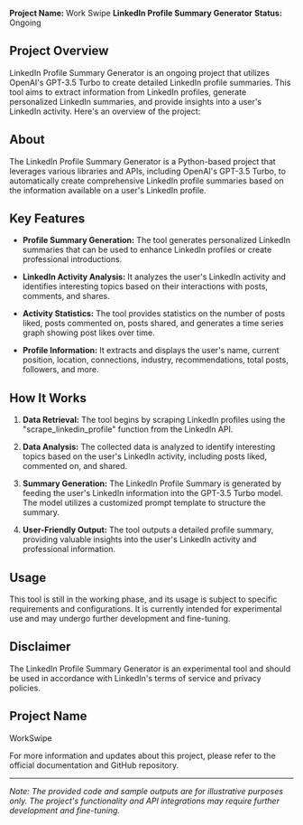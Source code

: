 
**Project Name:** Work Swipe
**LinkedIn Profile Summary Generator**
**Status:** Ongoing

## Project Overview

LinkedIn Profile Summary Generator is an ongoing project that utilizes OpenAI's GPT-3.5 Turbo to create detailed LinkedIn profile summaries. This tool aims to extract information from LinkedIn profiles, generate personalized LinkedIn summaries, and provide insights into a user's LinkedIn activity. Here's an overview of the project:

## About

The LinkedIn Profile Summary Generator is a Python-based project that leverages various libraries and APIs, including OpenAI's GPT-3.5 Turbo, to automatically create comprehensive LinkedIn profile summaries based on the information available on a user's LinkedIn profile.

## Key Features

- **Profile Summary Generation:** The tool generates personalized LinkedIn summaries that can be used to enhance LinkedIn profiles or create professional introductions.

- **LinkedIn Activity Analysis:** It analyzes the user's LinkedIn activity and identifies interesting topics based on their interactions with posts, comments, and shares.

- **Activity Statistics:** The tool provides statistics on the number of posts liked, posts commented on, posts shared, and generates a time series graph showing post likes over time.

- **Profile Information:** It extracts and displays the user's name, current position, location, connections, industry, recommendations, total posts, followers, and more.

## How It Works

1. **Data Retrieval:** The tool begins by scraping LinkedIn profiles using the "scrape_linkedin_profile" function from the LinkedIn API.

2. **Data Analysis:** The collected data is analyzed to identify interesting topics based on the user's LinkedIn activity, including posts liked, commented on, and shared.

3. **Summary Generation:** The LinkedIn Profile Summary is generated by feeding the user's LinkedIn information into the GPT-3.5 Turbo model. The model utilizes a customized prompt template to structure the summary.

4. **User-Friendly Output:** The tool outputs a detailed profile summary, providing valuable insights into the user's LinkedIn activity and professional information.

## Usage

This tool is still in the working phase, and its usage is subject to specific requirements and configurations. It is currently intended for experimental use and may undergo further development and fine-tuning.

## Disclaimer

The LinkedIn Profile Summary Generator is an experimental tool and should be used in accordance with LinkedIn's terms of service and privacy policies.

## Project Name

WorkSwipe

For more information and updates about this project, please refer to the official documentation and GitHub repository.

---

*Note: The provided code and sample outputs are for illustrative purposes only. The project's functionality and API integrations may require further development and fine-tuning.*

